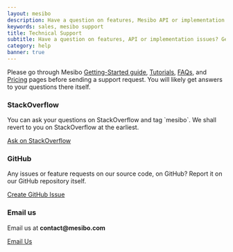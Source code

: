 ```yaml
---
layout: mesibo
description: Have a question on features, Mesibo API or implementation issues? Get in touch with our technical support team.
keywords: sales, mesibo support
title: Technical Support
subtitle: Have a question on features, API or implementation issues? Get in touch with our support team
category: help
banner: true
---
```

<!-- section start -->
<!-- ================ -->
<!-- 
<section class="section clearfix">
<div class="container">
<div class="row">
<div class="col-md-12">
<div class="call-to-action well">
<h2 class="title">Have you read our <strong>Frequently Asked Questions</strong>? </h2>
<div class="row">
<div class="col-md-8">
<p>We have compiled lists of top questions asked in various categories. You will likely get answers to your questions there itself. We suggest that you read them before contacting us.</p>
</div>
<div class="col-md-4 text-right">
<a href="/documentation/faq/" class="btn btn-lg btn-default btn-animated">Read FAQs<i class="fa fa-arrow-right pl-20"></i></a>
</div>
</div>
</div>
</div>
</div>
</div>
</section>
-->

<!-- section end -->

<!-- main-container start -->
<!-- ================ -->
<section class="section">
<div class="container">
<div class="row justify-content-md-center">
<div class="col-lg-8">
<!--
<h2 class="text-center mt-4">Contact <strong>Technical Support</strong></h2>
<div class="separator"></div>
-->
<!-- <p class="large text-center">If you didn’t find answers in our FAQ, you can contact us with your questions in one of the three ways below. Please include as much information as possible so that we can precisely answer your question.</p> -->
<p class="large">Please go through Mesibo <a href="/documentation/get-started/">Getting-Started guide</a>, <a href="/documentation/tutorials/">Tutorials</a>, <a href="/documentation/faq/">FAQs</a>, and <a href="/documentation/pricing/">Pricing</a> pages before sending a support request. You will likely get answers to your questions there itself. </p>
</div>
</div>
<div class="row">
<div class="col-lg-4">
<div class="pv-30 ph-20 hc-item-box bordered hc-shadow text-center hc-element-invisible" data-animation-effect="fadeInDownSmall" data-effect-delay="100">
<span class="icon default-bg circle"><i class="fa fa-stack-overflow"></i></span>
<h3>StackOverflow</h3>
<div class="separator clearfix"></div>
<p class="techsupport-box">
You can ask your questions on StackOverflow and tag `mesibo`. We shall revert to you on StackOverflow at the earliest.
</p>
<a href="https://stackoverflow.com/questions/ask" class="btn btn-animated btn-default-transparent radius-50">Ask on StackOverflow <i class="fa fa-chevron-right"></i></a>
</div>
</div>
<div class="col-lg-4">
<div class="pv-30 ph-20 hc-item-box bordered hc-shadow text-center hc-element-invisible" data-animation-effect="fadeInDownSmall" data-effect-delay="100">
<span class="icon default-bg circle"><i class="fa fa-github"></i></span>
<h3>GitHub</h3>
<div class="separator clearfix"></div>
<p class="techsupport-box">
Any issues or feature requests on our source code, on GitHub? Report it on our GitHub repository itself.
</p>
<a href="https://github.com/mesibo/" class="btn btn-animated btn-default-transparent radius-50">Create GitHub Issue <i class="fa fa-chevron-right"></i></a>
</div>
</div>
<div class="col-lg-4">
<div class="pv-30 ph-20 hc-item-box bordered hc-shadow text-center hc-element-invisible" data-animation-effect="fadeInDownSmall" data-effect-delay="100">
<span class="icon default-bg circle"><i class="fa fa-diamond"></i></span>
<h3>Email us</h3>
<div class="separator clearfix"></div>
<p class="techsupport-box">Email us at <strong>contact@mesibo.com</strong></p>
<a href="mailto:contact@mesibo.com" class="btn btn-animated btn-default-transparent radius-50">Email Us <i class="fa fa-chevron-right"></i></a>
</div>
</div>
</div>
</div>
</section>
<!-- section end -->


